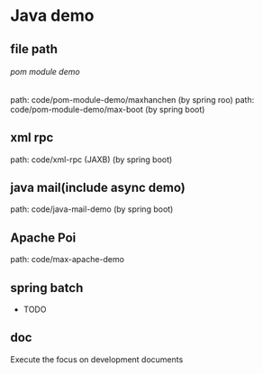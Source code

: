 # Java demo

## file path
###### pom module demo
path: code/pom-module-demo/maxhanchen (by spring roo)
path: code/pom-module-demo/max-boot (by spring boot)

## xml rpc
path: code/xml-rpc (JAXB) (by spring boot)

## java mail(include async demo)
path: code/java-mail-demo (by spring boot)

## Apache Poi
path: code/max-apache-demo

## spring batch
- TODO

## doc 
Execute the focus on development documents

